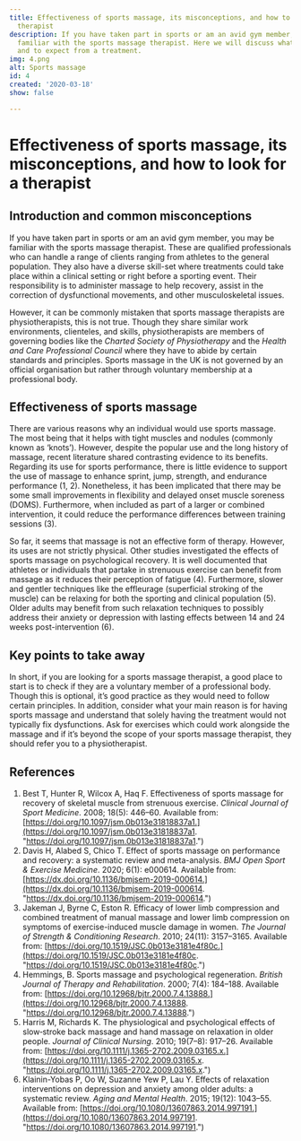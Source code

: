 ```yaml
---
title: Effectiveness of sports massage, its misconceptions, and how to look for a
  therapist
description: If you have taken part in sports or am an avid gym member, you may be
  familiar with the sports massage therapist. Here we will discuss what to look for
  and to expect from a treatment.
img: 4.png
alt: Sports massage
id: 4
created: '2020-03-18'
show: false

---
```

# **Effectiveness of sports massage, its misconceptions, and how to look for a therapist**

## **Introduction and common misconceptions**

If you have taken part in sports or am an avid gym member, you may be familiar with the sports massage therapist. These are qualified professionals who can handle a range of clients ranging from athletes to the general population. They also have a diverse skill-set where treatments could take place within a clinical setting or right before a sporting event. Their responsibility is to administer massage to help recovery, assist in the correction of dysfunctional movements, and other musculoskeletal issues.

However, it can be commonly mistaken that sports massage therapists are physiotherapists, this is not true. Though they share similar work environments, clienteles, and skills, physiotherapists are members of governing bodies like the _Charted Society of Physiotherapy_ and the _Health and Care Professional Council_ where they have to abide by certain standards and principles. Sports massage in the UK is not governed by an official organisation but rather through voluntary membership at a professional body.

## **Effectiveness of sports massage**

There are various reasons why an individual would use sports massage. The most being that it helps with tight muscles and nodules (commonly known as ‘knots’). However, despite the popular use and the long history of massage, recent literature shared contrasting evidence to its benefits. Regarding its use for sports performance, there is little evidence to support the use of massage to enhance sprint, jump, strength, and endurance performance (1, 2). Nonetheless, it has been implicated that there may be some small improvements in flexibility and delayed onset muscle soreness (DOMS). Furthermore, when included as part of a larger or combined intervention, it could reduce the performance differences between training sessions (3).

So far, it seems that massage is not an effective form of therapy. However, its uses are not strictly physical. Other studies investigated the effects of sports massage on psychological recovery. It is well documented that athletes or individuals that partake in strenuous exercise can benefit from massage as it reduces their perception of fatigue (4). Furthermore, slower and gentler techniques like the effleurage (superficial stroking of the muscle) can be relaxing for both the sporting and clinical population (5). Older adults may benefit from such relaxation techniques to possibly address their anxiety or depression with lasting effects between 14 and 24 weeks post-intervention (6).

## **Key points to take away**

In short, if you are looking for a sports massage therapist, a good place to start is to check if they are a voluntary member of a professional body. Though this is optional, it’s good practice as they would need to follow certain principles. In addition, consider what your main reason is for having sports massage and understand that solely having the treatment would not typically fix dysfunctions. Ask for exercises which could work alongside the massage and if it’s beyond the scope of your sports massage therapist, they should refer you to a physiotherapist.

## **References**

1. Best T, Hunter R, Wilcox A, Haq F. Effectiveness of sports massage for recovery of skeletal muscle from strenuous exercise. _Clinical Journal of Sport Medicine_. 2008; 18(5): 446–60. Available from: [https://doi.org/10.1097/jsm.0b013e31818837a1.](https://doi.org/10.1097/jsm.0b013e31818837a1. "https://doi.org/10.1097/jsm.0b013e31818837a1.")
2. Davis H, Alabed S, Chico T. Effect of sports massage on performance and recovery: a systematic review and meta-analysis. _BMJ Open Sport & Exercise Medicine_. 2020; 6(1): e000614. Available from: [https://dx.doi.org/10.1136/bmjsem-2019-000614.](https://dx.doi.org/10.1136/bmjsem-2019-000614. "https://dx.doi.org/10.1136/bmjsem-2019-000614.")
3. Jakeman J, Byrne C, Eston R. Efficacy of lower limb compression and combined treatment of manual massage and lower limb compression on symptoms of exercise-induced muscle damage in women. _The Journal of Strength & Conditioning Research_. 2010; 24(11): 3157–3165. Available from: [https://doi.org/10.1519/JSC.0b013e3181e4f80c.](https://doi.org/10.1519/JSC.0b013e3181e4f80c. "https://doi.org/10.1519/JSC.0b013e3181e4f80c.")
4. Hemmings, B. Sports massage and psychological regeneration. _British Journal of Therapy and Rehabilitation_. 2000; 7(4): 184–188. Available from: [https://doi.org/10.12968/bjtr.2000.7.4.13888.](https://doi.org/10.12968/bjtr.2000.7.4.13888. "https://doi.org/10.12968/bjtr.2000.7.4.13888.")
5. Harris M, Richards K. The physiological and psychological effects of slow‐stroke back massage and hand massage on relaxation in older people. _Journal of Clinical Nursing_. 2010; 19(7–8): 917–26. Available from: [https://doi.org/10.1111/j.1365-2702.2009.03165.x.](https://doi.org/10.1111/j.1365-2702.2009.03165.x. "https://doi.org/10.1111/j.1365-2702.2009.03165.x.")
6. Klainin-Yobas P, Oo W, Suzanne Yew P, Lau Y. Effects of relaxation interventions on depression and anxiety among older adults: a systematic review. _Aging and Mental Health_. 2015; 19(12): 1043–55. Available from: [https://doi.org/10.1080/13607863.2014.997191.](https://doi.org/10.1080/13607863.2014.997191. "https://doi.org/10.1080/13607863.2014.997191.")